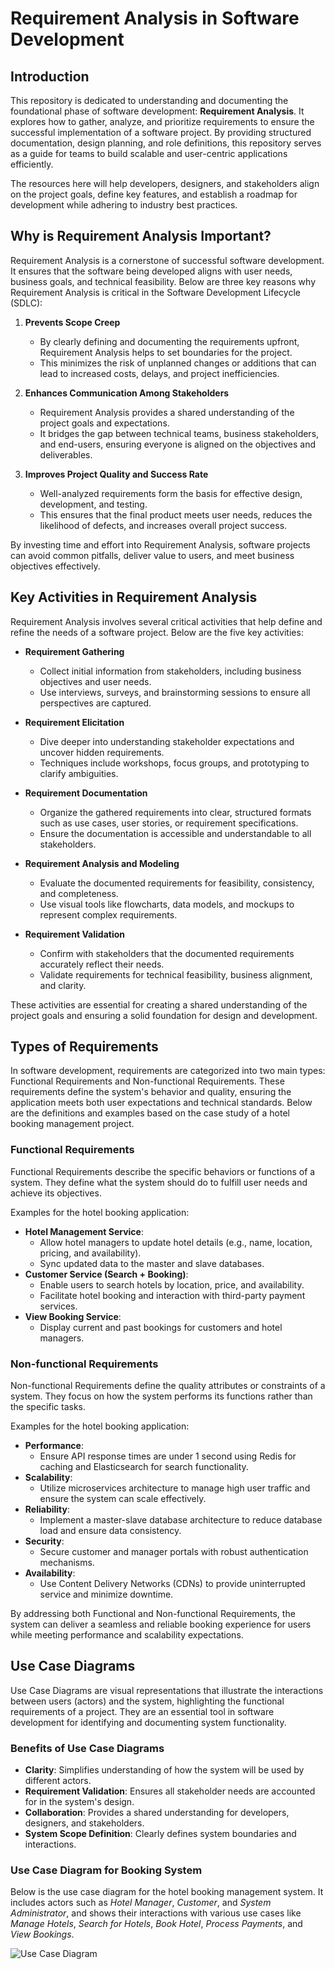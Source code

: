 # Requirement Analysis in Software Development  

## Introduction  

This repository is dedicated to understanding and documenting the foundational phase of software development: **Requirement Analysis**. It explores how to gather, analyze, and prioritize requirements to ensure the successful implementation of a software project. By providing structured documentation, design planning, and role definitions, this repository serves as a guide for teams to build scalable and user-centric applications efficiently.  

The resources here will help developers, designers, and stakeholders align on the project goals, define key features, and establish a roadmap for development while adhering to industry best practices.  


## Why is Requirement Analysis Important?  

Requirement Analysis is a cornerstone of successful software development. It ensures that the software being developed aligns with user needs, business goals, and technical feasibility. Below are three key reasons why Requirement Analysis is critical in the Software Development Lifecycle (SDLC):  

1. **Prevents Scope Creep**  
   - By clearly defining and documenting the requirements upfront, Requirement Analysis helps to set boundaries for the project.  
   - This minimizes the risk of unplanned changes or additions that can lead to increased costs, delays, and project inefficiencies.  

2. **Enhances Communication Among Stakeholders**  
   - Requirement Analysis provides a shared understanding of the project goals and expectations.  
   - It bridges the gap between technical teams, business stakeholders, and end-users, ensuring everyone is aligned on the objectives and deliverables.  

3. **Improves Project Quality and Success Rate**  
   - Well-analyzed requirements form the basis for effective design, development, and testing.  
   - This ensures that the final product meets user needs, reduces the likelihood of defects, and increases overall project success.  

By investing time and effort into Requirement Analysis, software projects can avoid common pitfalls, deliver value to users, and meet business objectives effectively.  

## Key Activities in Requirement Analysis  

Requirement Analysis involves several critical activities that help define and refine the needs of a software project. Below are the five key activities:  

- **Requirement Gathering**  
  - Collect initial information from stakeholders, including business objectives and user needs.  
  - Use interviews, surveys, and brainstorming sessions to ensure all perspectives are captured.  

- **Requirement Elicitation**  
  - Dive deeper into understanding stakeholder expectations and uncover hidden requirements.  
  - Techniques include workshops, focus groups, and prototyping to clarify ambiguities.  

- **Requirement Documentation**  
  - Organize the gathered requirements into clear, structured formats such as use cases, user stories, or requirement specifications.  
  - Ensure the documentation is accessible and understandable to all stakeholders.  

- **Requirement Analysis and Modeling**  
  - Evaluate the documented requirements for feasibility, consistency, and completeness.  
  - Use visual tools like flowcharts, data models, and mockups to represent complex requirements.  

- **Requirement Validation**  
  - Confirm with stakeholders that the documented requirements accurately reflect their needs.  
  - Validate requirements for technical feasibility, business alignment, and clarity.  

These activities are essential for creating a shared understanding of the project goals and ensuring a solid foundation for design and development.  

## Types of Requirements  

In software development, requirements are categorized into two main types: Functional Requirements and Non-functional Requirements. These requirements define the system's behavior and quality, ensuring the application meets both user expectations and technical standards. Below are the definitions and examples based on the case study of a hotel booking management project.  

### Functional Requirements  
Functional Requirements describe the specific behaviors or functions of a system. They define what the system should do to fulfill user needs and achieve its objectives.  

Examples for the hotel booking application:  
- **Hotel Management Service**:  
  - Allow hotel managers to update hotel details (e.g., name, location, pricing, and availability).  
  - Sync updated data to the master and slave databases.  
- **Customer Service (Search + Booking)**:  
  - Enable users to search hotels by location, price, and availability.  
  - Facilitate hotel booking and interaction with third-party payment services.  
- **View Booking Service**:  
  - Display current and past bookings for customers and hotel managers.  

### Non-functional Requirements  
Non-functional Requirements define the quality attributes or constraints of a system. They focus on how the system performs its functions rather than the specific tasks.  

Examples for the hotel booking application:  
- **Performance**:  
  - Ensure API response times are under 1 second using Redis for caching and Elasticsearch for search functionality.  
- **Scalability**:  
  - Utilize microservices architecture to manage high user traffic and ensure the system can scale effectively.  
- **Reliability**:  
  - Implement a master-slave database architecture to reduce database load and ensure data consistency.  
- **Security**:  
  - Secure customer and manager portals with robust authentication mechanisms.  
- **Availability**:  
  - Use Content Delivery Networks (CDNs) to provide uninterrupted service and minimize downtime.  

By addressing both Functional and Non-functional Requirements, the system can deliver a seamless and reliable booking experience for users while meeting performance and scalability expectations.  

## Use Case Diagrams  

Use Case Diagrams are visual representations that illustrate the interactions between users (actors) and the system, highlighting the functional requirements of a project. They are an essential tool in software development for identifying and documenting system functionality.  

### Benefits of Use Case Diagrams  
- **Clarity**: Simplifies understanding of how the system will be used by different actors.  
- **Requirement Validation**: Ensures all stakeholder needs are accounted for in the system's design.  
- **Collaboration**: Provides a shared understanding for developers, designers, and stakeholders.  
- **System Scope Definition**: Clearly defines system boundaries and interactions.  

### Use Case Diagram for Booking System  

Below is the use case diagram for the hotel booking management system. It includes actors such as *Hotel Manager*, *Customer*, and *System Administrator*, and shows their interactions with various use cases like *Manage Hotels*, *Search for Hotels*, *Book Hotel*, *Process Payments*, and *View Bookings*.  

![Use Case Diagram](./alx-booking-uc.png)  
